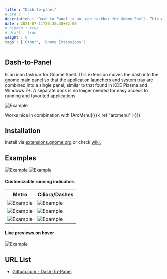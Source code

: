 ```yaml
---
title : "Dash-to-panel"
# pre : ' '
description : "Dash to Panel is an icon taskbar for Gnome Shell. This extension moves the dash into the gnome main panel so that the application launchers and system tray are combined into a single panel, similar to that found in KDE Plasma and Windows 7+. A separate dock is no longer needed for easy access to running and favorited applications."
date : 2021-07-11T20:30:38+02:00
# hidden : true
# draft : true
weight : 0
tags : ['Other', 'Gnome Extensions']
---
```


## Dash-to-Panel

Is an icon taskbar for Gnome Shell. This extension moves the dash into the gnome main panel so that the application launchers and system tray are combined into a single panel, similar to that found in KDE Plasma and Windows 7+. A separate dock is no longer needed for easy access to running and favorited applications.

![Example](images/D2P_logo.svg)

Works nice in combination with [ArcMenu]({{< ref "arcmenu" >}})

## Installation

Install via [extensions.gnome.org](https://extensions.gnome.org/extension/1160/dash-to-panel/) or check [wiki.](https://github.com/jderose9/dash-to-panel/wiki/Installation)

## Examples

![Example](images/dtp-main-p2.png)
![Example](images/customizable.gif)

#### Customizable running indicators

Metro | Ciliora/Dashes
|---|---|
![Example](images/metro.png) | ![Example](images/ciliora-dashes.png)
![Example](images/ciliora.png) | ![Example](images/squares-segments.png)
![Example](images/dashes.png) | ![Example](images/dots-solid.png)

#### Live previews on hover

![Example](images/previews.gif)

## URL List

* [Github.com - Dash-To-Panel](https://github.com/home-sweet-gnome/dash-to-panel)
